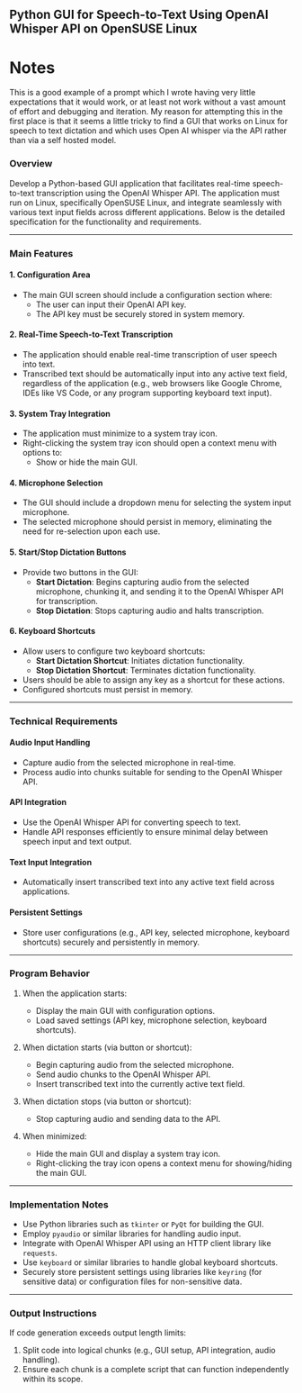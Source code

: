 ## Python GUI for Speech-to-Text Using OpenAI Whisper API on OpenSUSE Linux

# Notes

This is a good example of a prompt which I wrote having very little expectations that it would work, or at least not work without a vast amount of effort and debugging and iteration. My reason for attempting this in the first place is that it seems a little tricky to find a GUI that works on Linux for speech to text dictation and which uses Open AI whisper via the API rather than via a self hosted model. 

### **Overview**
Develop a Python-based GUI application that facilitates real-time speech-to-text transcription using the OpenAI Whisper API. The application must run on Linux, specifically OpenSUSE Linux, and integrate seamlessly with various text input fields across different applications. Below is the detailed specification for the functionality and requirements.

---

### **Main Features**

#### **1. Configuration Area**
- The main GUI screen should include a configuration section where:
  - The user can input their OpenAI API key.
  - The API key must be securely stored in system memory.

#### **2. Real-Time Speech-to-Text Transcription**
- The application should enable real-time transcription of user speech into text.
- Transcribed text should be automatically input into any active text field, regardless of the application (e.g., web browsers like Google Chrome, IDEs like VS Code, or any program supporting keyboard text input).

#### **3. System Tray Integration**
- The application must minimize to a system tray icon.
- Right-clicking the system tray icon should open a context menu with options to:
  - Show or hide the main GUI.

#### **4. Microphone Selection**
- The GUI should include a dropdown menu for selecting the system input microphone.
- The selected microphone should persist in memory, eliminating the need for re-selection upon each use.

#### **5. Start/Stop Dictation Buttons**
- Provide two buttons in the GUI:
  - **Start Dictation**: Begins capturing audio from the selected microphone, chunking it, and sending it to the OpenAI Whisper API for transcription.
  - **Stop Dictation**: Stops capturing audio and halts transcription.

#### **6. Keyboard Shortcuts**
- Allow users to configure two keyboard shortcuts:
  - **Start Dictation Shortcut**: Initiates dictation functionality.
  - **Stop Dictation Shortcut**: Terminates dictation functionality.
- Users should be able to assign any key as a shortcut for these actions.
- Configured shortcuts must persist in memory.

---

### **Technical Requirements**

#### **Audio Input Handling**
- Capture audio from the selected microphone in real-time.
- Process audio into chunks suitable for sending to the OpenAI Whisper API.

#### **API Integration**
- Use the OpenAI Whisper API for converting speech to text.
- Handle API responses efficiently to ensure minimal delay between speech input and text output.

#### **Text Input Integration**
- Automatically insert transcribed text into any active text field across applications.

#### **Persistent Settings**
- Store user configurations (e.g., API key, selected microphone, keyboard shortcuts) securely and persistently in memory.

---

### **Program Behavior**

1. When the application starts:
   - Display the main GUI with configuration options.
   - Load saved settings (API key, microphone selection, keyboard shortcuts).

2. When dictation starts (via button or shortcut):
   - Begin capturing audio from the selected microphone.
   - Send audio chunks to the OpenAI Whisper API.
   - Insert transcribed text into the currently active text field.

3. When dictation stops (via button or shortcut):
   - Stop capturing audio and sending data to the API.

4. When minimized:
   - Hide the main GUI and display a system tray icon.
   - Right-clicking the tray icon opens a context menu for showing/hiding the main GUI.

---

### **Implementation Notes**

- Use Python libraries such as `tkinter` or `PyQt` for building the GUI.
- Employ `pyaudio` or similar libraries for handling audio input.
- Integrate with OpenAI Whisper API using an HTTP client library like `requests`.
- Use `keyboard` or similar libraries to handle global keyboard shortcuts.
- Securely store persistent settings using libraries like `keyring` (for sensitive data) or configuration files for non-sensitive data.

---

### **Output Instructions**

If code generation exceeds output length limits:
1. Split code into logical chunks (e.g., GUI setup, API integration, audio handling).
2. Ensure each chunk is a complete script that can function independently within its scope.